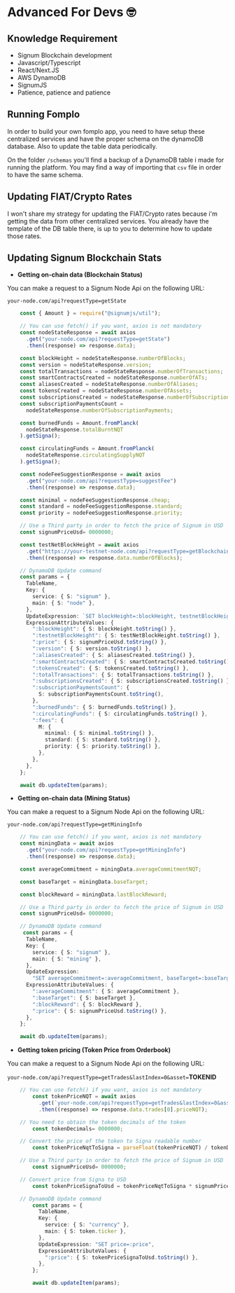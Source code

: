 
# Advanced For Devs 🤓

## Knowledge Requirement

- Signum Blockchain development
- Javascript/Typescript
- React/Next.JS
- AWS DynamoDB
- SignumJS
- Patience, patience and patience

## Running Fomplo
In order to build your own fomplo app, you need to have setup these centralized services and have the proper schema on the dynamoDB database. Also to update the table data periodically.

On the folder `/schemas` you'll find a backup of a DynamoDB table i made for running the platform. You may find a way of importing that `csv` file in order to have the same schema.


## Updating FIAT/Crypto Rates
I won't share my strategy for updating the FIAT/Crypto rates because i'm getting the data from other centralized services. You already have the template of the DB table there, is up to you to determine how to update those rates.


## Updating Signum Blockchain Stats

- **Getting on-chain data (Blockchain Status)**

You can make a request to a Signum Node Api on the following URL:

`your-node.com/api?requestType=getState`

```typescript
    const { Amount } = require("@signumjs/util");

    // You can use fetch() if you want, axios is not mandatory
    const nodeStateResponse = await axios
      .get("your-node.com/api?requestType=getState")
      .then((response) => response.data);

    const blockHeight = nodeStateResponse.numberOfBlocks;
    const version = nodeStateResponse.version;
    const totalTransactions = nodeStateResponse.numberOfTransactions;
    const smartContractsCreated = nodeStateResponse.numberOfATs;
    const aliasesCreated = nodeStateResponse.numberOfAliases;
    const tokensCreated = nodeStateResponse.numberOfAssets;
    const subscriptionsCreated = nodeStateResponse.numberOfSubscriptions;
    const subscriptionPaymentsCount =
      nodeStateResponse.numberOfSubscriptionPayments;

    const burnedFunds = Amount.fromPlanck(
      nodeStateResponse.totalBurntNQT
    ).getSigna();

    const circulatingFunds = Amount.fromPlanck(
      nodeStateResponse.circulatingSupplyNQT
    ).getSigna();

    const nodeFeeSuggestionResponse = await axios
      .get("your-node.com/api?requestType=suggestFee")
      .then((response) => response.data);

    const minimal = nodeFeeSuggestionResponse.cheap;
    const standard = nodeFeeSuggestionResponse.standard;
    const priority = nodeFeeSuggestionResponse.priority;

    // Use a Third party in order to fetch the price of Signum in USD
    const signumPriceUsd= 0000000;

    const testNetBlockHeight = await axios
      .get("https://your-testnet-node.com/api?requestType=getBlockchainStatus")
      .then((response) => response.data.numberOfBlocks);

    // DynamoDB Update command
    const params = {
      TableName,
      Key: {
        service: { S: "signum" },
        main: { S: "node" },
      },
      UpdateExpression: `SET blockHeight=:blockHeight, testnetBlockHeight=:testnetBlockHeight, price=:price, version=:version, aliasesCreated=:aliasesCreated, smartContractsCreated=:smartContractsCreated, tokensCreated=:tokensCreated, totalTransactions=:totalTransactions, subscriptionsCreated=:subscriptionsCreated, subscriptionPaymentsCount=:subscriptionPaymentsCount, burnedFunds=:burnedFunds,circulatingFunds=:circulatingFunds,fees=:fees`,
      ExpressionAttributeValues: {
        ":blockHeight": { S: blockHeight.toString() },
        ":testnetBlockHeight": { S: testNetBlockHeight.toString() },
        ":price": { S: signumPriceUsd.toString() },
        ":version": { S: version.toString() },
        ":aliasesCreated": { S: aliasesCreated.toString() },
        ":smartContractsCreated": { S: smartContractsCreated.toString() },
        ":tokensCreated": { S: tokensCreated.toString() },
        ":totalTransactions": { S: totalTransactions.toString() },
        ":subscriptionsCreated": { S: subscriptionsCreated.toString() },
        ":subscriptionPaymentsCount": {
          S: subscriptionPaymentsCount.toString(),
        },
        ":burnedFunds": { S: burnedFunds.toString() },
        ":circulatingFunds": { S: circulatingFunds.toString() },
        ":fees": {
          M: {
            minimal: { S: minimal.toString() },
            standard: { S: standard.toString() },
            priority: { S: priority.toString() },
          },
        },
      },
    };

    await db.updateItem(params);
```

- **Getting on-chain data (Mining Status)**

You can make a request to a Signum Node Api on the following URL:

`your-node.com/api?requestType=getMiningInfo`

```typescript
    // You can use fetch() if you want, axios is not mandatory
    const miningData = await axios
      .get("your-node.com/api?requestType=getMiningInfo")
      .then((response) => response.data);

    const averageCommitment = miningData.averageCommitmentNQT;

    const baseTarget = miningData.baseTarget;

    const blockReward = miningData.lastBlockReward;

    // Use a Third party in order to fetch the price of Signum in USD
    const signumPriceUsd= 0000000;

    // DynamoDB Update command
     const params = {
      TableName,
      Key: {
        service: { S: "signum" },
        main: { S: "mining" },
      },
      UpdateExpression:
        "SET averageCommitment=:averageCommitment, baseTarget=:baseTarget, blockReward=:blockReward, price=:price",
      ExpressionAttributeValues: {
        ":averageCommitment": { S: averageCommitment },
        ":baseTarget": { S: baseTarget },
        ":blockReward": { S: blockReward },
        ":price": { S: signumPriceUsd.toString() },
      },
    };

    await db.updateItem(params);
```

- **Getting token pricing (Token Price from Orderbook)**

You can make a request to a Signum Node Api on the following URL:

`your-node.com/api?requestType=getTrades&lastIndex=0&asset=`**TOKENID**


```typescript
    // You can use fetch() if you want, axios is not mandatory
        const tokenPriceNQT = await axios
          .get(`your-node.com/api?requestType=getTrades&lastIndex=0&asset=${TOKENID}`)
          .then((response) => response.data.trades[0].priceNQT);

    // You need to obtain the token decimals of the token 
        const tokenDecimals= 0000000;

    // Convert the price of the token to Signa readable number 
        const tokenPriceNqtToSigna = parseFloat(tokenPriceNQT) / tokenDecimals;

    // Use a Third party in order to fetch the price of Signum in USD
        const signumPriceUsd= 0000000;

    // Convert price from Signa to USD
        const tokenPriceSignaToUsd = tokenPriceNqtToSigna * signumPriceUsd;

    // DynamoDB Update command
        const params = {
          TableName,
          Key: {
            service: { S: "currency" },
            main: { S: token.ticker },
          },
          UpdateExpression: "SET price=:price",
          ExpressionAttributeValues: {
            ":price": { S: tokenPriceSignaToUsd.toString() },
          },
        };

        await db.updateItem(params);
```
